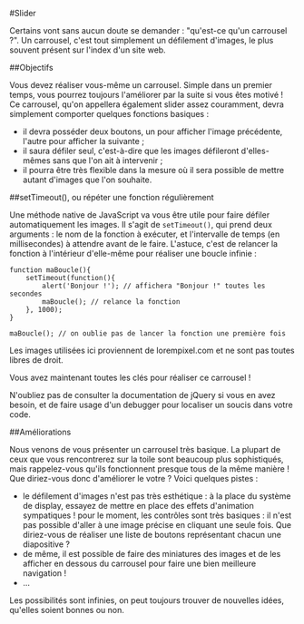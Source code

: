 #Slider

Certains vont sans aucun doute se demander : "qu'est-ce qu'un carrousel ?".  Un carrousel, c'est tout simplement un défilement d'images, le plus souvent présent sur l'index d'un site web.

##Objectifs

Vous devez réaliser vous-même un carrousel. Simple dans un premier temps, vous pourrez toujours l'améliorer par la suite si vous êtes motivé ! Ce carrousel, qu'on appellera également slider assez couramment, devra simplement comporter quelques fonctions basiques :
- il devra posséder deux boutons, un pour afficher l'image précédente, l'autre pour afficher la suivante ;
- il saura défiler seul, c'est-à-dire que les images défileront d'elles-mêmes sans que l'on ait à intervenir ;
- il pourra être très flexible dans la mesure où il sera possible de mettre autant d'images que l'on souhaite.

##setTimeout(), ou répéter une fonction régulièrement

Une méthode native de JavaScript va vous être utile pour faire défiler automatiquement les images. Il s'agit de `setTimeout()`, qui prend deux arguments : le nom de la fonction à exécuter, et l'intervalle de temps (en millisecondes) à attendre avant de le faire. L'astuce, c'est de relancer la fonction à l'intérieur d'elle-même pour réaliser une boucle infinie :

```
function maBoucle(){
    setTimeout(function(){
        alert('Bonjour !'); // affichera "Bonjour !" toutes les secondes
        maBoucle(); // relance la fonction
    }, 1000);
}

maBoucle(); // on oublie pas de lancer la fonction une première fois
```

Les images utilisées ici proviennent de lorempixel.com et ne sont pas toutes libres de droit.

Vous avez maintenant toutes les clés pour réaliser ce carrousel !

N'oubliez pas de consulter la documentation de jQuery si vous en avez besoin, et de faire usage d'un debugger pour localiser un soucis dans votre code.

##Améliorations

Nous venons de vous présenter un carrousel très basique. La plupart de ceux que vous rencontrerez sur la toile sont beaucoup plus sophistiqués, mais rappelez-vous qu'ils fonctionnent presque tous de la même manière ! Que diriez-vous donc d'améliorer le votre ? Voici quelques pistes :
- le défilement d'images n'est pas très esthétique : à la place du système de display, essayez de mettre en place des effets d'animation sympatiques !
pour le moment, les contrôles sont très basiques : il n'est pas possible d'aller à une image précise en cliquant une seule fois. Que diriez-vous de réaliser une liste de boutons représentant chacun une diapositive ?
- de même, il est possible de faire des miniatures des images et de les afficher en dessous du carrousel pour faire une bien meilleure navigation !
- ...

Les possibilités sont infinies, on peut toujours trouver de nouvelles idées, qu'elles soient bonnes ou non.
